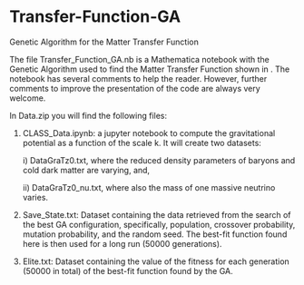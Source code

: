 # Transfer-Function-GA
Genetic Algorithm for the Matter Transfer Function

The file Transfer_Function_GA.nb is a Mathematica notebook with the Genetic Algorithm used to find the Matter Transfer Function shown in . The notebook has several comments to help the reader. However, further comments to improve the presentation of the code are always very welcome. 

In Data.zip you will find the following files:

1) CLASS_Data.ipynb: a jupyter notebook to compute the gravitational potential as a function of the scale k. It will create two datasets:

    i) DataGraTz0.txt, where the reduced density parameters of baryons and cold dark matter are varying, and,
    
   ii) DataGraTz0_nu.txt, where also the mass of one massive neutrino varies.

2) Save_State.txt: Dataset containing the data retrieved from the search of the best GA configuration, specifically, population, crossover probability, mutation probability, and the random seed. The best-fit function found here is then used for a long run (50000 generations).

3) Elite.txt: Dataset containing the value of the fitness for each generation (50000 in total) of the best-fit function found by the GA.
